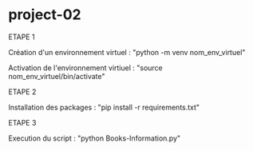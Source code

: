 # project-02


ETAPE 1
 
Création d'un environnement virtuel : "python -m venv nom_env_virtuel"  

Activation de l'environnement virtiuel : "source nom_env_virtuel/bin/activate"

ETAPE 2

Installation des packages : "pip install -r requirements.txt"

ETAPE 3

Execution du script : "python Books-Information.py"
